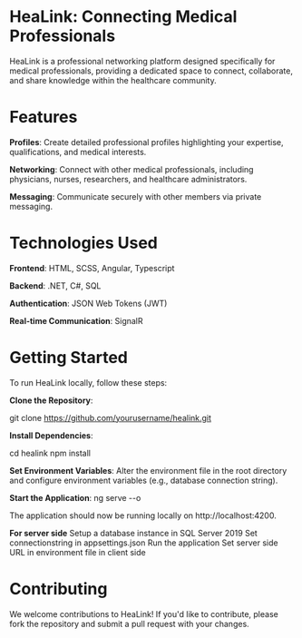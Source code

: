 # HeaLink: Connecting Medical Professionals

HeaLink is a professional networking platform designed specifically for medical professionals, providing a dedicated space to connect, collaborate, and share knowledge within the healthcare community.

# Features
**Profiles**: Create detailed professional profiles highlighting your expertise, qualifications, and medical interests.

**Networking**: Connect with other medical professionals, including physicians, nurses, researchers, and healthcare administrators.

**Messaging**: Communicate securely with other members via private messaging.

# Technologies Used

**Frontend**: HTML, SCSS, Angular, Typescript

**Backend**: .NET, C#, SQL

**Authentication**: JSON Web Tokens (JWT)

**Real-time Communication**: SignalR

# Getting Started
To run HeaLink locally, follow these steps:

**Clone the Repository**:

git clone https://github.com/yourusername/healink.git

**Install Dependencies**:

cd healink
npm install

**Set Environment Variables**:
Alter the environment file in the root directory and configure environment variables (e.g., database connection string).

**Start the Application**:
ng serve --o

The application should now be running locally on http://localhost:4200.

**For server side**
Setup a database instance in SQL Server 2019
Set connectionstring in appsettings.json
Run the application
Set server side URL in environment file in client side

# Contributing
We welcome contributions to HeaLink! If you'd like to contribute, please fork the repository and submit a pull request with your changes.



